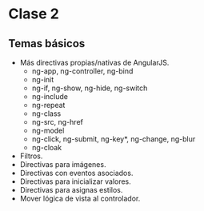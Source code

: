 # Clase 2
## Temas básicos
- Más directivas propias/nativas de AngularJS.
    - ng-app, ng-controller, ng-bind
    - ng-init
    - ng-if, ng-show, ng-hide, ng-switch
    - ng-include
    - ng-repeat
    - ng-class
    - ng-src, ng-href
    - ng-model
    - ng-click, ng-submit, ng-key*, ng-change, ng-blur
    - ng-cloak
- Filtros.
- Directivas para imágenes.
- Directivas con eventos asociados.
- Directivas para inicializar valores.
- Directivas para asignas estilos.
- Mover lógica de vista al controlador.
